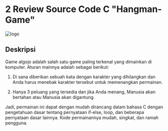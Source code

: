 # 2 Review Source Code C "Hangman-Game"
![logo](https://media.geeksforgeeks.org/wp-content/uploads/20230803111137/Hangman-Game.webp)

## Deskripsi

Game algojo adalah salah satu game paling terkenal yang dimainkan di komputer. Aturan mainnya adalah sebagai berikut:

1. Di sana diberikan sebuah kata dengan karakter yang dihilangkan dan Anda harus menebak karakter tersebut untuk memenangkan permainan.

2. Hanya 3 peluang yang tersedia dan jika Anda menang, Manusia akan bertahan atau Manusia akan digantung.

Jadi, permainan ini dapat dengan mudah dirancang dalam bahasa C dengan pengetahuan dasar tentang pernyataan if-else, loop, dan beberapa pernyataan dasar lainnya. Kode permainannya mudah, singkat, dan ramah pengguna.
